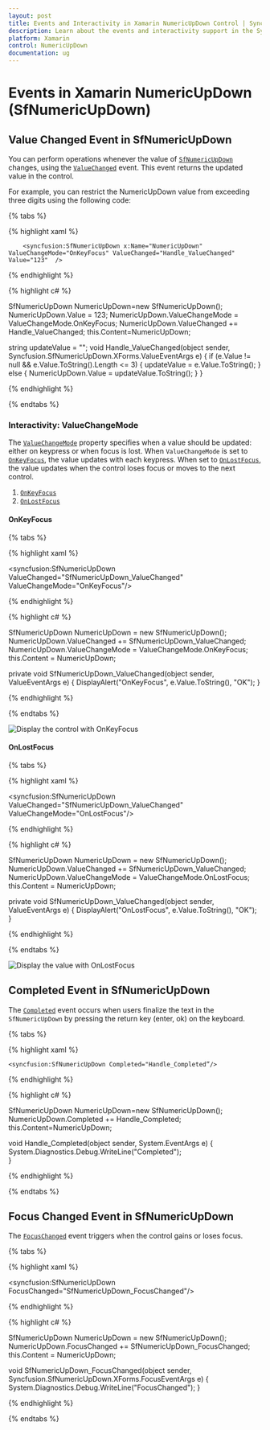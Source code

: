 ```yaml
---
layout: post
title: Events and Interactivity in Xamarin NumericUpDown Control | Syncfusion
description: Learn about the events and interactivity support in the Syncfusion Xamarin NumericUpDown (SfNumericUpDown) control.
platform: Xamarin
control: NumericUpDown
documentation: ug
---
```

# Events in Xamarin NumericUpDown (SfNumericUpDown)

## Value Changed Event in SfNumericUpDown
 
You can perform operations whenever the value of [`SfNumericUpDown`](https://help.syncfusion.com/cr/xamarin/Syncfusion.SfNumericUpDown.XForms.SfNumericUpDown.html) changes, using the [`ValueChanged`](https://help.syncfusion.com/cr/xamarin/Syncfusion.SfNumericUpDown.XForms.SfNumericUpDown.html#Syncfusion_SfNumericUpDown_XForms_SfNumericUpDown_ValueChanged) event. This event returns the updated value in the control.

For example, you can restrict the NumericUpDown value from exceeding three digits using the following code:

{% tabs %}

{% highlight xaml %}

        <syncfusion:SfNumericUpDown x:Name="NumericUpDown" ValueChangeMode="OnKeyFocus" ValueChanged="Handle_ValueChanged" Value="123"  />
    
{% endhighlight %}

{% highlight c# %}

SfNumericUpDown NumericUpDown=new SfNumericUpDown();
NumericUpDown.Value = 123;
NumericUpDown.ValueChangeMode = ValueChangeMode.OnKeyFocus;
NumericUpDown.ValueChanged += Handle_ValueChanged;
this.Content=NumericUpDown;

string updateValue = "";
void Handle_ValueChanged(object sender, Syncfusion.SfNumericUpDown.XForms.ValueEventArgs e)
{
    if (e.Value != null && e.Value.ToString().Length <= 3)
    {
        updateValue = e.Value.ToString();
    }
    else
    {
       NumericUpDown.Value = updateValue.ToString();
    }
}

{% endhighlight %}

{% endtabs %}

### Interactivity: ValueChangeMode

The [`ValueChangeMode`](https://help.syncfusion.com/cr/xamarin/Syncfusion.SfNumericUpDown.XForms.SfNumericUpDown.html#Syncfusion_SfNumericUpDown_XForms_SfNumericUpDown_ValueChangeMode) property specifies when a value should be updated: either on keypress or when focus is lost. When `ValueChangeMode` is set to [`OnKeyFocus`](https://help.syncfusion.com/cr/xamarin/Syncfusion.SfNumericUpDown.XForms.ValueChangeMode.html#Syncfusion_SfNumericUpDown_XForms_ValueChangeMode_OnKeyFocus), the value updates with each keypress. When set to [`OnLostFocus`](https://help.syncfusion.com/cr/xamarin/Syncfusion.SfNumericUpDown.XForms.ValueChangeMode.html#Syncfusion_SfNumericUpDown_XForms_ValueChangeMode_OnLostFocus), the value updates when the control loses focus or moves to the next control.

1. [`OnKeyFocus`](https://help.syncfusion.com/cr/xamarin/Syncfusion.SfNumericUpDown.XForms.ValueChangeMode.html#Syncfusion_SfNumericUpDown_XForms_ValueChangeMode_OnKeyFocus)
2. [`OnLostFocus`](https://help.syncfusion.com/cr/xamarin/Syncfusion.SfNumericUpDown.XForms.ValueChangeMode.html#Syncfusion_SfNumericUpDown_XForms_ValueChangeMode_OnLostFocus)

#### OnKeyFocus

{% tabs %}

{% highlight xaml %}

  <syncfusion:SfNumericUpDown ValueChanged="SfNumericUpDown_ValueChanged" ValueChangeMode="OnKeyFocus"/>
	
{% endhighlight %}

{% highlight c# %}

SfNumericUpDown NumericUpDown = new SfNumericUpDown();
NumericUpDown.ValueChanged += SfNumericUpDown_ValueChanged;
NumericUpDown.ValueChangeMode = ValueChangeMode.OnKeyFocus;
this.Content = NumericUpDown;

private void SfNumericUpDown_ValueChanged(object sender, ValueEventArgs e)
{
    DisplayAlert("OnKeyFocus", e.Value.ToString(), "OK");
}

{% endhighlight %}

{% endtabs %}

![Display the control with OnKeyFocus](images/onkeyfocus.png)

#### OnLostFocus

{% tabs %}

{% highlight xaml %}

  <syncfusion:SfNumericUpDown ValueChanged="SfNumericUpDown_ValueChanged" ValueChangeMode="OnLostFocus"/>
	
{% endhighlight %}

{% highlight c# %}

SfNumericUpDown NumericUpDown = new SfNumericUpDown();
NumericUpDown.ValueChanged += SfNumericUpDown_ValueChanged;
NumericUpDown.ValueChangeMode = ValueChangeMode.OnLostFocus;
this.Content = NumericUpDown;

private void SfNumericUpDown_ValueChanged(object sender, ValueEventArgs e)
{
    DisplayAlert("OnLostFocus", e.Value.ToString(), "OK");
}

{% endhighlight %}

{% endtabs %}

![Display the value with OnLostFocus](images/onlostfocus.png)

## Completed Event in SfNumericUpDown
 
The [`Completed`](https://help.syncfusion.com/cr/xamarin/Syncfusion.SfNumericUpDown.XForms.SfNumericUpDown.html#Syncfusion_SfNumericUpDown_XForms_SfNumericUpDown_Completed) event occurs when users finalize the text in the `SfNumericUpDown` by pressing the return key (enter, ok) on the keyboard.

{% tabs %}

{% highlight xaml %}

    <syncfusion:SfNumericUpDown Completed="Handle_Completed”/>
    
{% endhighlight %}

{% highlight c# %}

SfNumericUpDown NumericUpDown=new SfNumericUpDown();
NumericUpDown.Completed += Handle_Completed;
this.Content=NumericUpDown;

void Handle_Completed(object sender, System.EventArgs e)
{
  System.Diagnostics.Debug.WriteLine("Completed");     
}

{% endhighlight %}

{% endtabs %}

## Focus Changed Event in SfNumericUpDown

The [`FocusChanged`](https://help.syncfusion.com/cr/xamarin/Syncfusion.SfNumericUpDown.XForms.SfNumericUpDown.html#Syncfusion_SfNumericUpDown_XForms_SfNumericUpDown_FocusChanged) event triggers when the control gains or loses focus.

{% tabs %}

{% highlight xaml %}

 <syncfusion:SfNumericUpDown FocusChanged="SfNumericUpDown_FocusChanged"/>
		
{% endhighlight %}

{% highlight c# %}

SfNumericUpDown NumericUpDown = new SfNumericUpDown();
NumericUpDown.FocusChanged += SfNumericUpDown_FocusChanged;
this.Content = NumericUpDown;

void SfNumericUpDown_FocusChanged(object sender, Syncfusion.SfNumericUpDown.XForms.FocusEventArgs e)
{
    System.Diagnostics.Debug.WriteLine("FocusChanged");
}

{% endhighlight %}

{% endtabs %}
